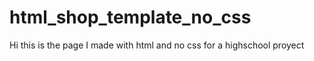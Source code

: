 # html_shop_template_no_css
Hi this is the page I made with html and no css for a highschool proyect
